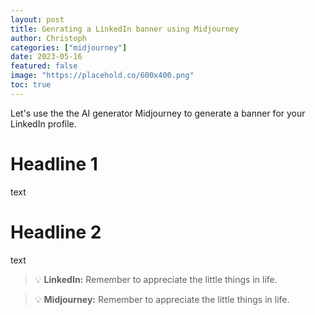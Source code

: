```yaml
---
layout: post
title: Genrating a LinkedIn banner using Midjourney
author: Christoph
categories: ["midjourney"]
date: 2023-05-16
featured: false
image: "https://placehold.co/600x400.png"
toc: true
---
```


Let's use the the AI generator Midjourney to generate a banner for your LinkedIn profile.

# Headline 1

text

# Headline 2

text

> :bulb: **LinkedIn:** Remember to appreciate the little things in life.

> :bulb: **Midjourney:**
> Remember to appreciate the little things in life.
